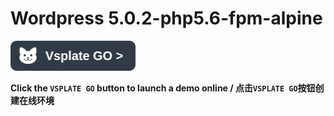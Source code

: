 # Wordpress 5.0.2-php5.6-fpm-alpine

<a href="https://www.vsplate.com/?docker-compose=https://github.com/vsplate/dcenvs/wordpress/5.0.2-php5.6-fpm-alpine"><img alt="VSPLATE GO" src="https://raw.githubusercontent.com/vsplate/images/master/vsgo_btn.png" width="200px"></a>

**Click the `VSPLATE GO` button to launch a demo online / 点击`VSPLATE GO`按钮创建在线环境**